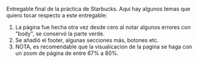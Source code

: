 Entregable final de la práctica de Starbucks. Aquí hay algunos temas que quiero tocar respecto a este entregable:
1. La página fue hecha otra vez desde cero al notar algunos errores con "body", se conservó la parte verde.
2. Se añadió el footer, algunas secciones más, botones etc.
3. NOTA, es recomendable que la visualicacion de la pagina se haga con un zoom de página de entre 67% a 80%.

